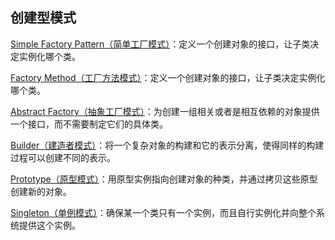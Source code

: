 ## 创建型模式

[Simple Factory Pattern（简单工厂模式）](https://github.com/kk9923/Android_Interviews/blob/master/DesignPatterns/CreatorPattern/SimpleFactoryPattern.md)：定义一个创建对象的接口，让子类决定实例化哪个类。

[Factory Method（工厂方法模式）](https://github.com/kk9923/Android_Interviews/blob/master/DesignPatterns/CreatorPattern/FactoryMethodPattern.md)：定义一个创建对象的接口，让子类决定实例化哪个类。

[Abstract Factory（抽象工厂模式）](https://github.com/kk9923/Android_Interviews/blob/master/DesignPatterns/CreatorPattern/AbstractFactoryPattern.md)：为创建一组相关或者是相互依赖的对象提供一个接口，而不需要制定它们的具体类。 

[Builder（建造者模式）](https://github.com/kk9923/Android_Interviews/blob/master/DesignPatterns/CreatorPattern/BuilderPattern.md)：将一个复杂对象的构建和它的表示分离，使得同样的构建过程可以创建不同的表示。 

[Prototype（原型模式）](https://github.com/kk9923/Android_Interviews/blob/master/DesignPatterns/CreatorPattern/PrototypePattern.md)：用原型实例指向创建对象的种类，并通过拷贝这些原型创建新的对象。 

[Singleton（单例模式）](https://github.com/kk9923/Android_Interviews/blob/master/DesignPatterns/CreatorPattern/SingletonPattern.md)：确保某一个类只有一个实例，而且自行实例化并向整个系统提供这个实例。
